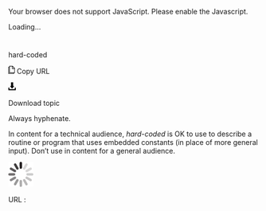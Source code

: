 Your browser does not support JavaScript. Please enable the Javascript.

Loading...

# 

hard-coded

![Copy URL](hard-coded_files/Copy.png)
Copy URL

![Download](hard-coded_files/Download.png)

Download topic

Always hyphenate. 

In content for a technical audience, *hard-coded*
is OK to use to describe a routine or program that uses embedded
constants (in place of more general input). Don’t use in content for a
general audience.

![In progress](hard-coded_files/activity-large.gif)

URL :
